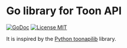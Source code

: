 # Go library for Toon API

[![GoDoc](https://img.shields.io/badge/godoc-reference-blue.svg?style=flat)](https://godoc.org/github.com/hurngchunlee/gotoon)
[![License MIT](https://img.shields.io/badge/license-MIT-lightgrey.svg?style=flat)](https://github.com/hurngchunlee/gotoon#license-mit)

It is inspired by the [Python toonapilib](https://github.com/costastf/toonapilib) library.
